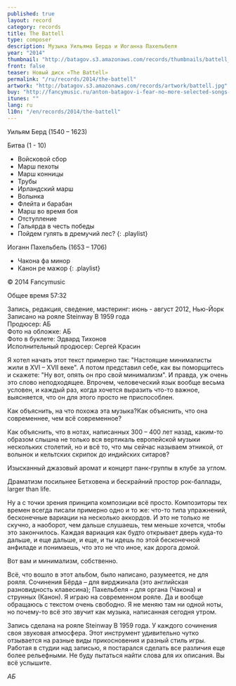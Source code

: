 ```yaml
---
published: true
layout: record
category: records
title: The Battell
type: composer
description: Музыка Уильяма Берда и Иоганна Пахельбеля
year: "2014"
thumbnail: "http://batagov.s3.amazonaws.com/records/thumbnails/battell_thumb.jpg"
front: false
teaser: Новый диск «The Battell»
permalink: "/ru/records/2014/the-battell"
artwork: "http://batagov.s3.amazonaws.com/records/artwork/battell.jpg"
buy: "http://fancymusic.ru/anton-batagov-i-fear-no-more-selected-songs-and-meditations-of-john-donne"
itunes: ""
lang: ru
l10n: "/en/records/2014/the-battell"
---
```



Уильям Берд (1540 – 1623) 

Битва (1 - 10)   

- Войсковой сбор
- Марш пехоты
- Марш конницы
- Трубы
- Ирландский марш
- Волынка
- Флейта и барабан
- Марш во время боя
- Отступление
- Гальярда в честь победы
- Пойдем гулять в дремучий лес? 
{: .playlist}

Иоганн Пахельбель (1653 – 1706)   

- Чакона фа минор
- Канон ре мажор
{: .playlist}

© 2014 Fancymusic

Общее время 57:32  

Запись, редакция, сведение, мастеринг: июнь - август 2012, Нью-Йорк  
Записано на рояле Steinway B 1959 года  
Продюсер: АБ  
Фото на обложке: АБ  
Фото в буклете: Эдвард Тихонов  
Исполнительный продюсер: Сергей Красин  

Я хотел начать этот текст примерно так: "Настоящие минималисты жили в XVI – XVII веке". А потом представил себе, как вы поморщитесь и скажете: "Ну вот, опять он про свой минимализм". И правда, уж очень это слово неподходящее. Впрочем, человеческий язык вообще весьма условен, и каждый раз, когда хочется выразить что-то важное, выясняется, что он для этого просто не приспособлен.  

Как объяснить, на что похожа эта музыка?Как объяснить, что она современнее, чем всё современное?  

Как объяснить, что в нотах, написанных 300 – 400 лет назад, каким-то образом слышна не только вся вертикаль европейской музыки нескольких столетий, но и всё то, что мы сейчас называем этникой, от волынок и кельтских скрипок до индийских ситаров?  

Изысканный джазовый аромат и концерт панк-группы в клубе за углом.  

Драматизм посильнее Бетховена и бескрайний простор рок-баллады, larger than life.  

Ну а с точки зрения принципа композиции всё просто. Композиторы тех времен всегда писали примерно одно и то же: что-то типа упражнений, бесконечные вариации на несколько аккордов. И это не только не скучно, а наоборот, чем дальше слушаешь, тем меньше хочется, чтобы это закончилось. Каждая вариация как будто открывает дверь куда-то дальше, и еще дальше, и еще, и ты идешь по этой бесконечной анфиладе и понимаешь, что это не что иное, как дорога домой.  

Вот вам и минимализм, собственно.  

Всё, что вошло в этот альбом, было написано, разумеется, не для рояля. Сочинения Бёрда – для вирджинала (это английская разновидность клавесина); Пахельбеля – для органа (Чакона) и струнных (Канон). Я играю на современном рояле. Да и вообще обращаюсь с текстом очень свободно. Я не меняю там ни одной ноты, но почему-то всё это звучит как музыка, написанная сегодня утром.  

Запись сделана на рояле Steinway B 1959 года. У каждого сочинения своя звуковая атмосфера. Этот инструмент удивительно чутко отзывается на разные виды прикосновения и разный стиль игры. Работая в студии над записью, я постарался сделать все различия еще более рельефными. Не буду пытаться найти слова для их описания. Вы всё услышите.  

_АБ_
